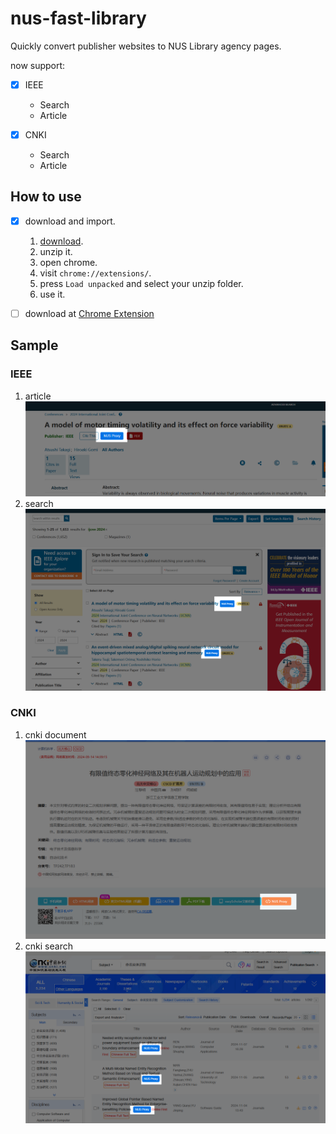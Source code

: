 # nus-fast-library
Quickly convert publisher websites to NUS Library agency pages.

now support:
- [x] IEEE
  - Search
  - Article

- [x] CNKI
  - Search
  - Article

## How to use
- [x] download and import.
  1. [download](https://codeload.github.com/StanleySun233/nus-fast-library/zip/refs/heads/main).
  2. unzip it.
  3. open chrome.
  4. visit `chrome://extensions/`.
  5. press `Load unpacked` and select your unzip folder.
  6. use it.
- [ ] download at [Chrome Extension](chrome://extensions/)


## Sample

### IEEE

1. article
![button_in_ieee_document.png](./img/button_in_ieee_document.png)
2. search
![button_in_ieee_search.png](./img/button_in_ieee_search.png)

### CNKI

1. cnki document
![button_in_cnki_document.png](./img/button_in_cnki_document.png)
2. cnki search
![button_in_cnki_search.png](./img/button_in_cnki_search.png)
